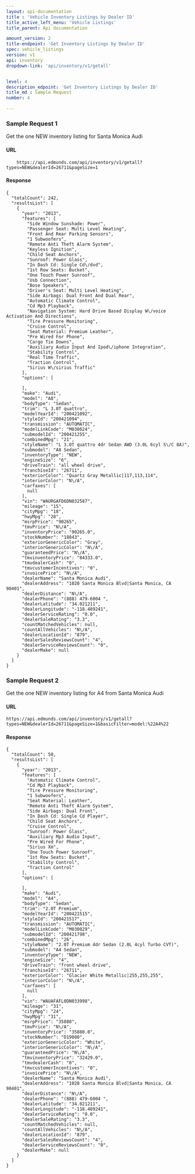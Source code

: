 ```yaml
---
layout: api-documentation
title : 'Vehicle Inventory Listings by Dealer ID'
title_active_left_menu: 'Vehicle Listings'
title_parent: Api documentation

amount_version: 2
title-endpoint: 'Get Inventory Listings by Dealer ID'
spec: vehicle_listings
version: v1
api: inventory
dropdown-link: 'api/inventory/v1/getall'


level: 4
description_edpoint: 'Get Inventory Listings by Dealer ID'
title_md : Sample Request
number: 4

---
```



### Sample Request 1

Get the one NEW inventory listing for Santa Monica Audi

#### URL

		https://api.edmunds.com/api/inventory/v1/getall?types=NEW&dealerId=26711&pageSize=1
	
#### Response

	{
	  "totalCount": 242,
	  "resultsList": [
	    {
	      "year": "2013",
	      "features": [
	        "Side Window Sunshade: Power",
	        "Passenger Seat: Multi Level Heating",
	        "Front And Rear Parking Sensors",
	        "1 Subwoofers",
	        "Remote Anti Theft Alarm System",
	        "Keyless Ignition",
	        "Child Seat Anchors",
	        "Sunroof: Power Glass",
	        "In Dash Cd: Single Cd\/dvd",
	        "1st Row Seats: Bucket",
	        "One Touch Power Sunroof",
	        "Usb Connection",
	        "Bose Speakers",
	        "Driver's Seat: Multi Level Heating",
	        "Side Airbags: Dual Front And Dual Rear",
	        "Automatic Climate Control",
	        "Cd Mp3 Playback",
	        "Navigation System: Hard Drive Based Display W\/voice Activation And Directions",
	        "Tire Pressure Monitoring",
	        "Cruise Control",
	        "Seat Material: Premium Leather",
	        "Pre Wired For Phone",
	        "Cargo Tie Downs",
	        "Auxiliary Audio Input And Ipod\/iphone Integration",
	        "Stability Control",
	        "Real Time Traffic",
	        "Traction Control",
	        "Sirius W\/sirius Traffic"
	      ],
	      "options": [

	      ],
	      "make": "Audi",
	      "model": "A8",
	      "bodyType": "Sedan",
	      "trim": "L 3.0T quattro",
	      "modelYearId": "200421092",
	      "styleId": "200421094",
	      "transmission": "AUTOMATIC",
	      "modelLinkCode": "M030024",
	      "submodelId": "200421255",
	      "combinedMpg": "21",
	      "styleName": "L 3.0T quattro 4dr Sedan AWD (3.0L 6cyl S\/C 8A)",
	      "submodel": "A8 Sedan",
	      "inventoryType": "NEW",
	      "engineSize": "6",
	      "driveTrain": "all wheel drive",
	      "franchiseId": "26711",
	      "exteriorColor": "Quartz Gray Metallic|117,113,114",
	      "interiorColor": "N\/A",
	      "carfaxes": [
	        null
	      ],
	      "vin": "WAURGAFD6DN032587",
	      "mileage": "15",
	      "cityMpg": "18",
	      "hwyMpg": "28",
	      "msrpPrice": "90265",
	      "tmvPrice": "N\/A",
	      "inventoryPrice": "90265.0",
	      "stockNumber": "18843",
	      "exteriorGenericColor": "Gray",
	      "interiorGenericColor": "N\/A",
	      "guaranteedPrice": "N\/A",
	      "tmvinventoryPrice": "84333.0",
	      "tmvdealerCash": "0",
	      "tmvcustomerIncentives": "0",
	      "invoicePrice": "N\/A",
	      "dealerName": "Santa Monica Audi",
	      "dealerAddress": "1020 Santa Monica Blvd|Santa Monica, CA 90401",
	      "dealerDistance": "N\/A",
	      "dealerPhone": "(888) 479-6004 ",
	      "dealerLatitude": "34.021211",
	      "dealerLongitude": "-118.489241",
	      "dealerServiceRating": "0.0",
	      "dealerSaleRating": "3.3",
	      "countMatchedVehicles": null,
	      "countAllVehicles": "N\/A",
	      "dealerLocationId": "879",
	      "dealerSalesReviewsCount": "4",
	      "dealerServiceReviewsCount": "0",
	      "dealerMake": null
	    }
	  ]
	}
	
### Sample Request 2

Get the one NEW inventory listing for A4 from Santa Monica Audi

#### URL

	https://api.edmunds.com/api/inventory/v1/getall?types=NEW&dealerId=26711&pageSize=1&basicFilter=model:%22A4%22

#### Response

	{
	  "totalCount": 50,
	  "resultsList": [
	    {
	      "year": "2013",
	      "features": [
	        "Automatic Climate Control",
	        "Cd Mp3 Playback",
	        "Tire Pressure Monitoring",
	        "1 Subwoofers",
	        "Seat Material: Leather",
	        "Remote Anti Theft Alarm System",
	        "Side Airbags: Dual Front",
	        "In Dash Cd: Single Cd Player",
	        "Child Seat Anchors",
	        "Cruise Control",
	        "Sunroof: Power Glass",
	        "Auxiliary Mp3 Audio Input",
	        "Pre Wired For Phone",
	        "Sirius Xm",
	        "One Touch Power Sunroof",
	        "1st Row Seats: Bucket",
	        "Stability Control",
	        "Traction Control"
	      ],
	      "options": [

	      ],
	      "make": "Audi",
	      "model": "A4",
	      "bodyType": "Sedan",
	      "trim": "2.0T Premium",
	      "modelYearId": "200421515",
	      "styleId": "200421517",
	      "transmission": "AUTOMATIC",
	      "modelLinkCode": "M030029",
	      "submodelId": "200421798",
	      "combinedMpg": "26",
	      "styleName": "2.0T Premium 4dr Sedan (2.0L 4cyl Turbo CVT)",
	      "submodel": "A4 Sedan",
	      "inventoryType": "NEW",
	      "engineSize": "4",
	      "driveTrain": "front wheel drive",
	      "franchiseId": "26711",
	      "exteriorColor": "Glacier White Metallic|255,255,255",
	      "interiorColor": "N\/A",
	      "carfaxes": [
	        null
	      ],
	      "vin": "WAUAFAFL0DN033998",
	      "mileage": "31",
	      "cityMpg": "24",
	      "hwyMpg": "31",
	      "msrpPrice": "35880",
	      "tmvPrice": "N\/A",
	      "inventoryPrice": "35880.0",
	      "stockNumber": "D19080",
	      "exteriorGenericColor": "White",
	      "interiorGenericColor": "N\/A",
	      "guaranteedPrice": "N\/A",
	      "tmvinventoryPrice": "32429.0",
	      "tmvdealerCash": "0",
	      "tmvcustomerIncentives": "0",
	      "invoicePrice": "N\/A",
	      "dealerName": "Santa Monica Audi",
	      "dealerAddress": "1020 Santa Monica Blvd|Santa Monica, CA 90401",
	      "dealerDistance": "N\/A",
	      "dealerPhone": "(888) 479-6004 ",
	      "dealerLatitude": "34.021211",
	      "dealerLongitude": "-118.489241",
	      "dealerServiceRating": "0.0",
	      "dealerSaleRating": "3.3",
	      "countMatchedVehicles": null,
	      "countAllVehicles": "N\/A",
	      "dealerLocationId": "879",
	      "dealerSalesReviewsCount": "4",
	      "dealerServiceReviewsCount": "0",
	      "dealerMake": null
	    }
	  ]
	}
	
